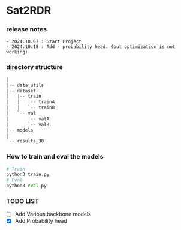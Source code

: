 # Sat2RDR

### release notes
```
- 2024.10.07 : Start Project
- 2024.10.18 : Add - probability head. (but optimization is not working) 
```


###  directory structure
```python
|
|-- data_utils
|-- dataset
|   |-- train
|   |   |-- trainA
|   |   `-- trainB
|   `-- val
|       |-- valA
|       `-- valB
|-- models
|   
`-- results_30

```
### How to train and eval the models
```python
# Train
python3 train.py
# Eval
python3 eval.py
```

### TODO LIST

- [ ] Add Various backbone models
- [x] Add Probability head
